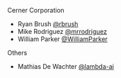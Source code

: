 Cerner Corporation

- Ryan Brush [@rbrush]
- Mike Rodriguez [@mrrodriguez]
- William Parker [@WilliamParker]

Others

- Mathias De Wachter [@lambda-ai]

[@rbrush]: https://github.com/rbrush
[@mrrodriguez]: https://github.com/mrrodriguez
[@WilliamParker]: https://github.com/WilliamParker
[@lambda-ai]: https://github.com/lambda-ai